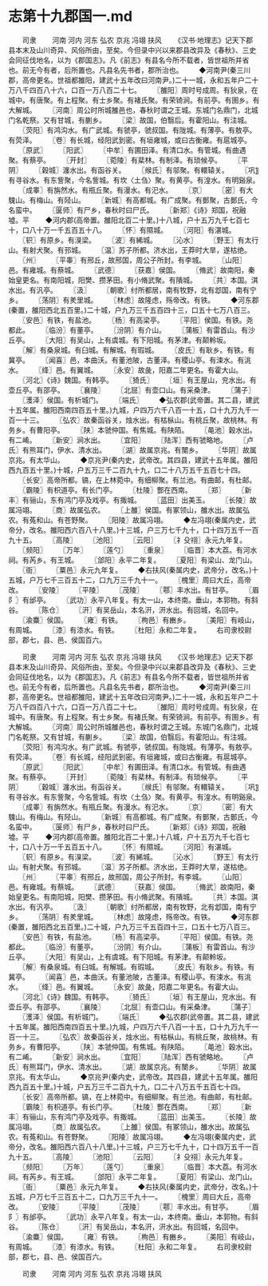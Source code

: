 # 志第十九郡国一.md

　　司隶 　　河南 河内 河东 弘农 京兆 冯翊 扶风 　　《汉书·地理志》记天下郡县本末及山川奇异、风俗所由，至矣。今但录中兴以来郡县改异及《春秋》、三史会同征伐地名，以为《郡国志》。凡《前志》有县名今所不载者，皆世祖所并省也。前无今有者，后所置也。凡县名先书者，郡所治也。 　　◆河南尹(秦三川郡，高帝更名。世祖都雒阳，建武十五年改曰河南尹。)二十一城，永和五年户二十万八千四百八十六，口百一万八百二十七。 　　〖雒阳〗周时号成周。有狄泉，在城中。有唐聚。有上程聚。有士乡聚。有褚氏聚。有荣锜涧。有前亭。有圉乡。有大解城。 　　〖河南〗周公时所城雒邑也，春秋时谓之王城。东城门名鼎门，北城门名乾祭。又有甘城，有蒯乡。 　　〖梁〗故国，伯翳后。有霍阳山。有注城。 　　〖荧阳〗有鸿沟水。有广武城。有虢亭，虢叔国。有陇城。有薄亭。有敖亭。有荧泽。 　　〖卷〗有长城，经阳武到密。有垣雍城，或曰古衡雍。有扈城亭。 　　〖原武〗 　　〖阳武〗 　　〖中牟〗有圃田泽。有清口水。有管城。有曲遇聚。有蔡亭。 　　〖开封〗 　　〖菀陵〗有棐林。有制泽。有琐候亭。 　　〖平阴〗 　　〖穀城〗瀍水出。有函谷关。 　　〖缑氏〗有邬聚。有轘辕关。 　　〖巩〗有寻谷水。有东訾聚，今名訾城。有坎〈土刍〉聚。有黄亭。有湟水。有明谿泉。 　　〖成睾〗有旃然水。有瓶丘聚。有漫水。有汜水。 　　〖京〗 　　〖密〗有大騩山。有梅山。有陉山。 　　〖新城〗有高都城。有广成聚。有鄤聚，古鄤氏，今名蛮中。 　　〖匽师〗有尸乡，春秋时曰尸氏。 　　〖新郑〗《诗》郑国，祝融墟。平 　　◆河内郡(高帝置。雒阳北百二十里。)十八城，户十五万九千七百七十，口八十万一千五百五十八。 　　〖怀〗有隰城。 　　〖河阳〗有湛城。 　　〖轵〗有原乡。有湨梁。 　　〖波〗有絺城。 　　〖沁水〗 　　〖野王〗有太行山。有射犬聚。有邘城。 　　〖温〗苏子所都。济水出，王莽时大旱，遂枯绝。 　　〖州〗 　　〖平睾〗有邢丘，故邢国，周公子所封。有李城。 　　〖山阳〗邑。有雍城。有蔡城。 　　〖武德〗 　　〖获嘉〗侯国。 　　〖脩武〗故南阳，秦始皇更名。有南阳城，阳樊、攒茅田。有小脩武聚。有隤城。 　　〖共〗本国。淇水出。有汎亭。 　　〖汲〗 　　〖朝歌〗纣所都居，南有牧野，北有邶国，南有宁乡。 　　〖荡阴〗有羑里城。 　　〖林虑〗故隆虑，殇帝改。有铁。 　　◆河东郡(秦置，雒阳西北五百里。)二十城，户九万三千五百四十三，口五十七万八百三。 　　〖安邑〗有铁，有盐池。 　　〖杨〗有高梁亭。 　　〖平阳〗侯国。有铁。尧都此。 　　〖临汾〗有董亭。 　　〖汾阴〗有介山。 　　〖蒲板〗有雷首山。有沙丘亭。 　　〖大阳〗有吴山，上有虞城。有下阳城。有茅津。有颠軨坂。 　　〖解〗有桑泉城。有臼城。有解城。有瑕城。 　　〖皮氏〗有耿乡。有铁。有冀亭。 　　〖闻喜〗邑，本曲沃。有董池陂，古董泽。有稷山亭。有涑水。有洮水。 　　〖绛〗邑。有翼城。 　　〖永安〗故彘，阳嘉二年更名。有霍大山。 　　〖河北〗《诗》魏国。有韩亭。 　　〖猗氏〗 　　〖垣〗有王屋山，兖水出。有壶丘亭。有邵亭。 　　〖襄陵〗 　　〖北屈〗有壶口山。有采桑津。 　　〖蒲子〗 　　〖濩泽〗侯国。有析城门。 　　〖端氏〗 　　◆弘农郡(武帝置。其二县，建武十五年属。雒阳西南四百五十里。)九城，户四万六千八百一十五，口十九万九千一百一十三。 　　〖弘农〗故秦函谷关，烛水出。有枯枞山。有桃丘聚，故桃林。有务乡。有曹阳亭。 　　〖陕〗本虢仲国。有焦城。有陕陌。 　　〖黾池〗穀水出。有二崤。 　　〖新安〗涧水出。 　　〖宜阳〗 　　〖陆浑〗西有虢略地。 　　〖卢氏〗有熊耳门，伊水、清水出。 　　〖湖〗故属京兆。有閺乡。 　　〖华阴〗故属京兆。有太华山。 　　◆京兆尹(秦内史，武帝改。其四县，建武十五年属。雒阳西九百五十里。)十城，户五万三千二百九十九，口二十八万五千五百七十四。 　　〖长安〗高帝所都。镐，在上林菀中。有细柳聚。有兰池。有曲邮，有杜邮。 　　〖霸陵〗有枳道亭。有长门亭。 　　〖杜陵〗酆在西南。 　　〖郑〗 　　〖新丰〗有骊山，东有鸿门亭及戏亭。有掫城。 　　〖蓝田〗出美玉。 　　〖长陵〗故属冯翊。 　　〖商〗故属弘农。 　　〖上雒〗侯国。有冢领山，雒水出。故属弘农。有菟和山。有苍野聚。 　　〖阳陵〗故属冯翊。 　　◆左冯翊(秦属内史，武帝分，改名。雒阳西六百八十八里。)十三城，户三万七千九十，口十四万五千一百九十五。 　　〖高陵〗 　　〖池阳〗 　　〖云阳〗 　　〖礻殳祤〗永元九年复。 　　〖频阳〗 　　〖万年〗 　　〖莲勺〗 　　〖重泉〗 　　〖临晋〗本大荔。有河水祠。有芮乡。有王城。 　　〖郃阳〗永平二年复。 　　〖夏阳〗有梁山、龙门山。 　　〖衙〗 　　〖粟邑〗永元九年复。 　　◆右扶风(秦属内史，武帝分，改名。)十五城，户万七千三百五十二，口九万三千九十一。 　　〖槐里〗周曰大丘，高帝改。 　　〖安陵〗 　　〖平陵〗 　　〖茂陵〗 　　〖鄠〗丰水出。有甘亭。 　　〖眉阝〗有邰亭。 　　〖武功〗永平八年复。有太一山，本终南。垂山，本郭物。有斜谷。 　　〖陈仓〗 　　〖汧〗有吴岳山，本名汧，汧水出。有回城，名回中。 　　〖渝麋〗侯国。 　　〖雍〗有铁。 　　〖栒邑〗有豳乡。 　　〖美阳〗有岐山，有周城。 　　〖漆〗有漆水。有铁。 　　〖杜阳〗永和二年复。 　　右司隶校尉部，郡七，县、邑、侯国百六。

　　司隶 　　河南 河内 河东 弘农 京兆 冯翊 扶风 　　《汉书·地理志》记天下郡县本末及山川奇异、风俗所由，至矣。今但录中兴以来郡县改异及《春秋》、三史会同征伐地名，以为《郡国志》。凡《前志》有县名今所不载者，皆世祖所并省也。前无今有者，后所置也。凡县名先书者，郡所治也。 　　◆河南尹(秦三川郡，高帝更名。世祖都雒阳，建武十五年改曰河南尹。)二十一城，永和五年户二十万八千四百八十六，口百一万八百二十七。 　　〖雒阳〗周时号成周。有狄泉，在城中。有唐聚。有上程聚。有士乡聚。有褚氏聚。有荣锜涧。有前亭。有圉乡。有大解城。 　　〖河南〗周公时所城雒邑也，春秋时谓之王城。东城门名鼎门，北城门名乾祭。又有甘城，有蒯乡。 　　〖梁〗故国，伯翳后。有霍阳山。有注城。 　　〖荧阳〗有鸿沟水。有广武城。有虢亭，虢叔国。有陇城。有薄亭。有敖亭。有荧泽。 　　〖卷〗有长城，经阳武到密。有垣雍城，或曰古衡雍。有扈城亭。 　　〖原武〗 　　〖阳武〗 　　〖中牟〗有圃田泽。有清口水。有管城。有曲遇聚。有蔡亭。 　　〖开封〗 　　〖菀陵〗有棐林。有制泽。有琐候亭。 　　〖平阴〗 　　〖穀城〗瀍水出。有函谷关。 　　〖缑氏〗有邬聚。有轘辕关。 　　〖巩〗有寻谷水。有东訾聚，今名訾城。有坎〈土刍〉聚。有黄亭。有湟水。有明谿泉。 　　〖成睾〗有旃然水。有瓶丘聚。有漫水。有汜水。 　　〖京〗 　　〖密〗有大騩山。有梅山。有陉山。 　　〖新城〗有高都城。有广成聚。有鄤聚，古鄤氏，今名蛮中。 　　〖匽师〗有尸乡，春秋时曰尸氏。 　　〖新郑〗《诗》郑国，祝融墟。平 　　◆河内郡(高帝置。雒阳北百二十里。)十八城，户十五万九千七百七十，口八十万一千五百五十八。 　　〖怀〗有隰城。 　　〖河阳〗有湛城。 　　〖轵〗有原乡。有湨梁。 　　〖波〗有絺城。 　　〖沁水〗 　　〖野王〗有太行山。有射犬聚。有邘城。 　　〖温〗苏子所都。济水出，王莽时大旱，遂枯绝。 　　〖州〗 　　〖平睾〗有邢丘，故邢国，周公子所封。有李城。 　　〖山阳〗邑。有雍城。有蔡城。 　　〖武德〗 　　〖获嘉〗侯国。 　　〖脩武〗故南阳，秦始皇更名。有南阳城，阳樊、攒茅田。有小脩武聚。有隤城。 　　〖共〗本国。淇水出。有汎亭。 　　〖汲〗 　　〖朝歌〗纣所都居，南有牧野，北有邶国，南有宁乡。 　　〖荡阴〗有羑里城。 　　〖林虑〗故隆虑，殇帝改。有铁。 　　◆河东郡(秦置，雒阳西北五百里。)二十城，户九万三千五百四十三，口五十七万八百三。 　　〖安邑〗有铁，有盐池。 　　〖杨〗有高梁亭。 　　〖平阳〗侯国。有铁。尧都此。 　　〖临汾〗有董亭。 　　〖汾阴〗有介山。 　　〖蒲板〗有雷首山。有沙丘亭。 　　〖大阳〗有吴山，上有虞城。有下阳城。有茅津。有颠軨坂。 　　〖解〗有桑泉城。有臼城。有解城。有瑕城。 　　〖皮氏〗有耿乡。有铁。有冀亭。 　　〖闻喜〗邑，本曲沃。有董池陂，古董泽。有稷山亭。有涑水。有洮水。 　　〖绛〗邑。有翼城。 　　〖永安〗故彘，阳嘉二年更名。有霍大山。 　　〖河北〗《诗》魏国。有韩亭。 　　〖猗氏〗 　　〖垣〗有王屋山，兖水出。有壶丘亭。有邵亭。 　　〖襄陵〗 　　〖北屈〗有壶口山。有采桑津。 　　〖蒲子〗 　　〖濩泽〗侯国。有析城门。 　　〖端氏〗 　　◆弘农郡(武帝置。其二县，建武十五年属。雒阳西南四百五十里。)九城，户四万六千八百一十五，口十九万九千一百一十三。 　　〖弘农〗故秦函谷关，烛水出。有枯枞山。有桃丘聚，故桃林。有务乡。有曹阳亭。 　　〖陕〗本虢仲国。有焦城。有陕陌。 　　〖黾池〗穀水出。有二崤。 　　〖新安〗涧水出。 　　〖宜阳〗 　　〖陆浑〗西有虢略地。 　　〖卢氏〗有熊耳门，伊水、清水出。 　　〖湖〗故属京兆。有閺乡。 　　〖华阴〗故属京兆。有太华山。 　　◆京兆尹(秦内史，武帝改。其四县，建武十五年属。雒阳西九百五十里。)十城，户五万三千二百九十九，口二十八万五千五百七十四。 　　〖长安〗高帝所都。镐，在上林菀中。有细柳聚。有兰池。有曲邮，有杜邮。 　　〖霸陵〗有枳道亭。有长门亭。 　　〖杜陵〗酆在西南。 　　〖郑〗 　　〖新丰〗有骊山，东有鸿门亭及戏亭。有掫城。 　　〖蓝田〗出美玉。 　　〖长陵〗故属冯翊。 　　〖商〗故属弘农。 　　〖上雒〗侯国。有冢领山，雒水出。故属弘农。有菟和山。有苍野聚。 　　〖阳陵〗故属冯翊。 　　◆左冯翊(秦属内史，武帝分，改名。雒阳西六百八十八里。)十三城，户三万七千九十，口十四万五千一百九十五。 　　〖高陵〗 　　〖池阳〗 　　〖云阳〗 　　〖礻殳祤〗永元九年复。 　　〖频阳〗 　　〖万年〗 　　〖莲勺〗 　　〖重泉〗 　　〖临晋〗本大荔。有河水祠。有芮乡。有王城。 　　〖郃阳〗永平二年复。 　　〖夏阳〗有梁山、龙门山。 　　〖衙〗 　　〖粟邑〗永元九年复。 　　◆右扶风(秦属内史，武帝分，改名。)十五城，户万七千三百五十二，口九万三千九十一。 　　〖槐里〗周曰大丘，高帝改。 　　〖安陵〗 　　〖平陵〗 　　〖茂陵〗 　　〖鄠〗丰水出。有甘亭。 　　〖眉阝〗有邰亭。 　　〖武功〗永平八年复。有太一山，本终南。垂山，本郭物。有斜谷。 　　〖陈仓〗 　　〖汧〗有吴岳山，本名汧，汧水出。有回城，名回中。 　　〖渝麋〗侯国。 　　〖雍〗有铁。 　　〖栒邑〗有豳乡。 　　〖美阳〗有岐山，有周城。 　　〖漆〗有漆水。有铁。 　　〖杜阳〗永和二年复。 　　右司隶校尉部，郡七，县、邑、侯国百六。

　　司隶 　　河南 河内 河东 弘农 京兆 冯翊 扶风





































































































































































































































